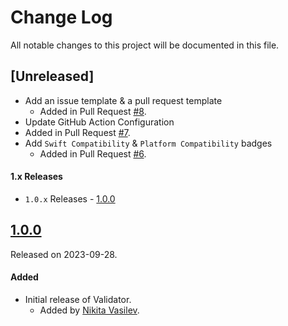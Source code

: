 # Change Log
All notable changes to this project will be documented in this file.

## [Unreleased]
- Add an issue template & a pull request template
  - Added in Pull Request [#8](https://github.com/space-code/validator/pull/8).
-  Update GitHub Action Configuration
  - Added in Pull Request [#7](https://github.com/space-code/validator/pull/7).
- Add `Swift Compatibility` & `Platform Compatibility` badges
  - Added in Pull Request [#6](https://github.com/space-code/validator/pull/6).

#### 1.x Releases
- `1.0.x` Releases - [1.0.0](#100)

## [1.0.0](https://github.com/space-code/validator/releases/tag/1.0.0)
Released on 2023-09-28.

#### Added
- Initial release of Validator.
  - Added by [Nikita Vasilev](https://github.com/nik3212).